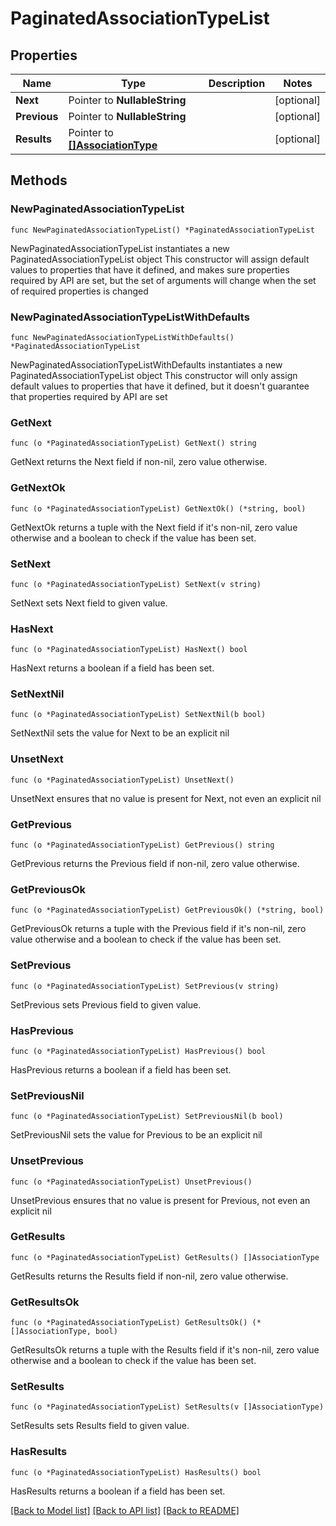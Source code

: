 # PaginatedAssociationTypeList

## Properties

Name | Type | Description | Notes
------------ | ------------- | ------------- | -------------
**Next** | Pointer to **NullableString** |  | [optional] 
**Previous** | Pointer to **NullableString** |  | [optional] 
**Results** | Pointer to [**[]AssociationType**](AssociationType.md) |  | [optional] 

## Methods

### NewPaginatedAssociationTypeList

`func NewPaginatedAssociationTypeList() *PaginatedAssociationTypeList`

NewPaginatedAssociationTypeList instantiates a new PaginatedAssociationTypeList object
This constructor will assign default values to properties that have it defined,
and makes sure properties required by API are set, but the set of arguments
will change when the set of required properties is changed

### NewPaginatedAssociationTypeListWithDefaults

`func NewPaginatedAssociationTypeListWithDefaults() *PaginatedAssociationTypeList`

NewPaginatedAssociationTypeListWithDefaults instantiates a new PaginatedAssociationTypeList object
This constructor will only assign default values to properties that have it defined,
but it doesn't guarantee that properties required by API are set

### GetNext

`func (o *PaginatedAssociationTypeList) GetNext() string`

GetNext returns the Next field if non-nil, zero value otherwise.

### GetNextOk

`func (o *PaginatedAssociationTypeList) GetNextOk() (*string, bool)`

GetNextOk returns a tuple with the Next field if it's non-nil, zero value otherwise
and a boolean to check if the value has been set.

### SetNext

`func (o *PaginatedAssociationTypeList) SetNext(v string)`

SetNext sets Next field to given value.

### HasNext

`func (o *PaginatedAssociationTypeList) HasNext() bool`

HasNext returns a boolean if a field has been set.

### SetNextNil

`func (o *PaginatedAssociationTypeList) SetNextNil(b bool)`

 SetNextNil sets the value for Next to be an explicit nil

### UnsetNext
`func (o *PaginatedAssociationTypeList) UnsetNext()`

UnsetNext ensures that no value is present for Next, not even an explicit nil
### GetPrevious

`func (o *PaginatedAssociationTypeList) GetPrevious() string`

GetPrevious returns the Previous field if non-nil, zero value otherwise.

### GetPreviousOk

`func (o *PaginatedAssociationTypeList) GetPreviousOk() (*string, bool)`

GetPreviousOk returns a tuple with the Previous field if it's non-nil, zero value otherwise
and a boolean to check if the value has been set.

### SetPrevious

`func (o *PaginatedAssociationTypeList) SetPrevious(v string)`

SetPrevious sets Previous field to given value.

### HasPrevious

`func (o *PaginatedAssociationTypeList) HasPrevious() bool`

HasPrevious returns a boolean if a field has been set.

### SetPreviousNil

`func (o *PaginatedAssociationTypeList) SetPreviousNil(b bool)`

 SetPreviousNil sets the value for Previous to be an explicit nil

### UnsetPrevious
`func (o *PaginatedAssociationTypeList) UnsetPrevious()`

UnsetPrevious ensures that no value is present for Previous, not even an explicit nil
### GetResults

`func (o *PaginatedAssociationTypeList) GetResults() []AssociationType`

GetResults returns the Results field if non-nil, zero value otherwise.

### GetResultsOk

`func (o *PaginatedAssociationTypeList) GetResultsOk() (*[]AssociationType, bool)`

GetResultsOk returns a tuple with the Results field if it's non-nil, zero value otherwise
and a boolean to check if the value has been set.

### SetResults

`func (o *PaginatedAssociationTypeList) SetResults(v []AssociationType)`

SetResults sets Results field to given value.

### HasResults

`func (o *PaginatedAssociationTypeList) HasResults() bool`

HasResults returns a boolean if a field has been set.


[[Back to Model list]](../README.md#documentation-for-models) [[Back to API list]](../README.md#documentation-for-api-endpoints) [[Back to README]](../README.md)


